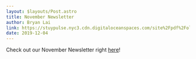 ```yaml
---
layout: $layouts/Post.astro
title: November Newsletter
author: Bryan Lai
link: https://stuypulse.nyc3.cdn.digitaloceanspaces.com/site%2Fpdf%2Fold_pdfs%2F2019_november.pdf
date: 2019-12-04
---
```


Check out our November Newsletter right [here](https://stuypulse.nyc3.cdn.digitaloceanspaces.com/site%2Fpdf%2Fold_pdfs%2F2019_november.pdf)!
